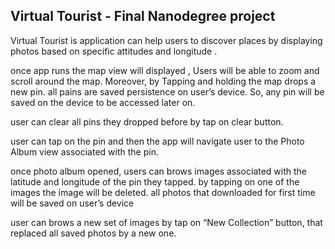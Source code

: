 ## Virtual Tourist - Final Nanodegree project
Virtual Tourist is application can help users to discover places by displaying photos based on specific attitudes and longitude . 

once app runs the map view will displayed , Users will be able to zoom and scroll around the map. Moreover, by Tapping and holding the map drops a new pin. all pains are saved persistence on user’s device. So, any pin will be saved on the device to be accessed later on.

user can clear all pins they dropped before by tap on clear button.

user can tap on the pin and then the app will navigate user to the Photo Album view associated with the pin.

once photo album opened, users can brows images associated with the latitude and longitude of the pin they tapped. by tapping on one of the images the image will be deleted. all photos that downloaded for first time will be saved on user’s device

user can brows a new set of images  by tap on “New Collection”  button, that replaced all saved photos by a new one.
